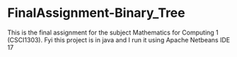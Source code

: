 # FinalAssignment-Binary_Tree
This is the final assignment for the subject Mathematics for Computing 1 (CSCI1303).
Fyi this project is in java and I run it using Apache Netbeans IDE 17

